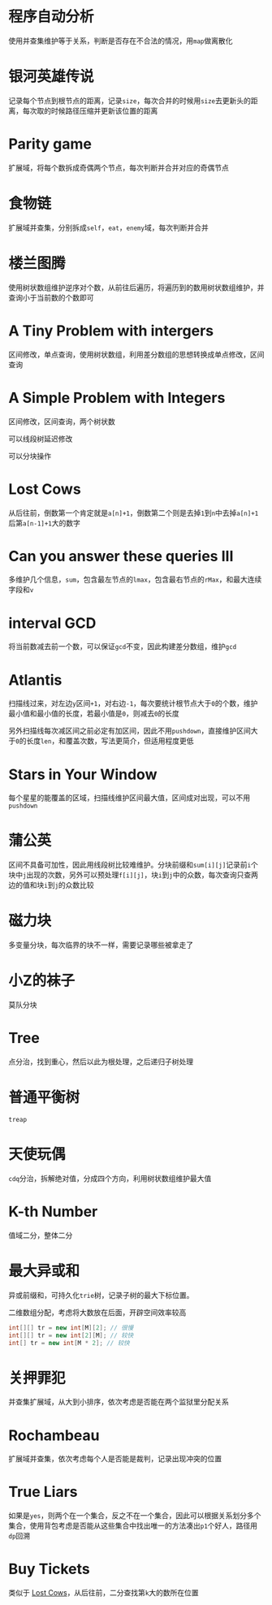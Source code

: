 # 程序自动分析
使用并查集维护等于关系，判断是否存在不合法的情况，用`map`做离散化
# 银河英雄传说
记录每个节点到根节点的距离，记录`size`，每次合并的时候用`size`去更新头的距离，每次取的时候路径压缩并更新该位置的距离
# Parity game
扩展域，将每个数拆成奇偶两个节点，每次判断并合并对应的奇偶节点
# 食物链
扩展域并查集，分别拆成`self`，`eat`，`enemy`域，每次判断并合并
# 楼兰图腾
使用树状数组维护逆序对个数，从前往后遍历，将遍历到的数用树状数组维护，并查询小于当前数的个数即可
# A Tiny Problem with intergers
区间修改，单点查询，使用树状数组，利用差分数组的思想转换成单点修改，区间查询
# A Simple Problem with Integers
区间修改，区间查询，两个树状数

可以线段树延迟修改

可以分块操作
# Lost Cows
从后往前，倒数第一个肯定就是`a[n]+1`，倒数第二个则是去掉`1`到`n`中去掉`a[n]+1`后第`a[n-1]+1`大的数字
# Can you answer these queries III
多维护几个信息，`sum`，包含最左节点的`lmax`，包含最右节点的`rMax`，和最大连续字段和`v`
# interval GCD
将当前数减去前一个数，可以保证`gcd`不变，因此构建差分数组，维护`gcd`
# Atlantis
扫描线过来，对左边`y`区间`+1`，对右边`-1`，每次要统计根节点大于`0`的个数，维护最小值和最小值的长度，若最小值是`0`，则减去`0`的长度

另外扫描线每次减区间之前必定有加区间，因此不用`pushdown`，直接维护区间大于`0`的长度`len`，和覆盖次数，写法更简介，但适用程度更低
# Stars in Your Window
每个星星的能覆盖的区域，扫描线维护区间最大值，区间成对出现，可以不用`pushdown`
# 蒲公英
区间不具备可加性，因此用线段树比较难维护。分块前缀和`sum[i][j]`记录前`i`个块中`j`出现的次数，另外可以预处理`f[i][j]`，块`i`到`j`中的众数，每次查询只查两边的值和块`i`到`j`的众数比较
# 磁力块
多变量分块，每次临界的块不一样，需要记录哪些被拿走了
# 小Z的袜子
莫队分块
# Tree
点分治，找到重心，然后以此为根处理，之后递归子树处理
# 普通平衡树
`treap`
# 天使玩偶
`cdq`分治，拆解绝对值，分成四个方向，利用树状数组维护最大值
# K-th Number
值域二分，整体二分
# 最大异或和
异或前缀和，可持久化`trie`树，记录子树的最大下标位置。

二维数组分配，考虑将大数放在后面，开辟空间效率较高
``` java
int[][] tr = new int[M][2]; // 很慢
int[][] tr = new int[2][M]; // 较快
int[] tr = new int[M * 2]; // 较快 
```
# 关押罪犯
并查集扩展域，从大到小排序，依次考虑是否能在两个监狱里分配关系
# Rochambeau
扩展域并查集，依次考虑每个人是否能是裁判，记录出现冲突的位置
# True Liars
如果是`yes`，则两个在一个集合，反之不在一个集合，因此可以根据关系划分多个集合，使用背包考虑是否能从这些集合中找出唯一的方法凑出`p1`个好人，路径用`dp`回溯
# Buy Tickets
类似于 [Lost Cows](https://github.com/humwawe/tedukuri/blob/master/0x40.md#lost-cows)，从后往前，二分查找第`k`大的数所在位置